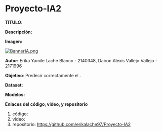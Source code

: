 # Proyecto-IA2

**TITULO**: 

**Descripción:** 

**Imagen:** 

[![BannerIA.png](https://i.postimg.cc/0QvmYvzr/BannerIA.png)](https://postimg.cc/94xr2vtj)

**Autor:** Erika Yamile Lache Blanco - 2140348, Dairon Alexis Vallejo Vallejo - 2171996

**Objetivo**: Predecir correctamente el .

**Dataset:** 

**Modelos:** 

**Enlaces del código, video, y repositorio**
1. código: 
2. video: 
3. repositorio: https://github.com/erikalache97/Proyecto-IA2
